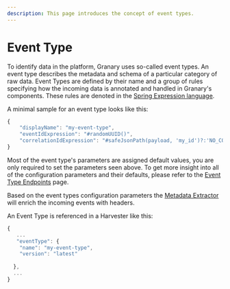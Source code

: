 ```yaml
---
description: This page introduces the concept of event types.
---
```


# Event Type

To identify data in the platform, Granary uses so-called event types. An event type describes the metadata and schema of a particular category of raw data. Event Types are defined by their name and a group of rules specifying how the incoming data is annotated and handled in Granary's components. These rules are denoted in the [Spring Expression language](../../../learning-grnry-1/data-in/best-practices-1/best-practices.md).

A minimal sample for an event type looks like this:

```javascript
{
	"displayName": "my-event-type",
	"eventIdExpression": "#randomUUID()",
	"correlationIdExpression": "#safeJsonPath(payload, 'my_id')?:'NO_CORRELATION_ID'"
}
```

Most of the event type's parameters are assigned default values, you are only required to set the parameters seen above. To get more insight into all of the configuration parameters and their defaults, please refer to the [Event Type Endpoints](../../api-reference/harvester-api/event-type-endpoints.md) page.

Based on the event types configuration parameters the [Metadata Extractor](metadata-extractor.md) will enrich the incoming events with headers. 

An Event Type is referenced in a Harvester like this:

```javascript
{
   ...
   "eventType": {
    "name": "my-event-type",
    "version": "latest"
   
  },
  ...
}
```

